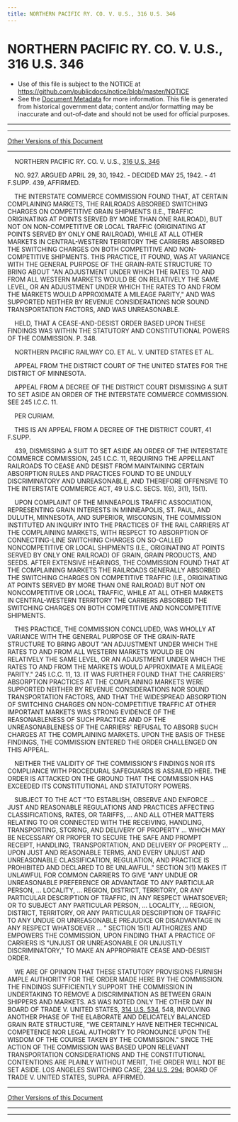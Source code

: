 ```yaml
---
title: NORTHERN PACIFIC RY. CO. V. U.S., 316 U.S. 346
---
```


# NORTHERN PACIFIC RY. CO. V. U.S., 316 U.S. 346

* Use of this file is subject to the NOTICE at https://github.com/publicdocs/notice/blob/master/NOTICE
* See the [Document Metadata](../../../index.md) for more information.
  This file is generated from historical government data; content and/or formatting may be inaccurate and out-of-date and should not be used for official purposes.

----------
----------

[Other Versions of this Document](https://publicdocs.github.io/go/links?ns=uslm-x&ref=%2Fus%2Fcourts%2Fscotus%2FusReporter%2F316%2F346)

----------

    NORTHERN PACIFIC RY. CO. V. U.S., [316 U.S. 346][/us/courts/scotus/usReporter/316/346]

    NO. 927.  ARGUED APRIL 29, 30, 1942.  - DECIDED MAY 25, 1942.  - 41 F.SUPP.  439, AFFIRMED.

    THE INTERSTATE COMMERCE COMMISSION FOUND THAT, AT CERTAIN COMPLAINING MARKETS, THE RAILROADS ABSORBED SWITCHING CHARGES ON COMPETITIVE GRAIN SHIPMENTS (I.E., TRAFFIC ORIGINATING AT POINTS SERVED BY MORE THAN ONE RAILROAD), BUT NOT ON NON-COMPETITIVE OR LOCAL TRAFFIC (ORIGINATING AT POINTS SERVED BY ONLY ONE RAILROAD), WHILE AT ALL OTHER MARKETS IN CENTRAL-WESTERN TERRITORY THE CARRIERS ABSORBED THE SWITCHING CHARGES ON BOTH COMPETITIVE AND NON-COMPETITIVE SHIPMENTS.  THIS PRACTICE, IT FOUND, WAS AT VARIANCE WITH THE GENERAL PURPOSE OF THE GRAIN-RATE STRUCTURE TO BRING ABOUT "AN ADJUSTMENT UNDER WHICH THE RATES TO AND FROM ALL WESTERN MARKETS WOULD BE ON RELATIVELY THE SAME LEVEL, OR AN ADJUSTMENT UNDER WHICH THE RATES TO AND FROM THE MARKETS WOULD APPROXIMATE A MILEAGE PARITY," AND WAS SUPPORTED NEITHER BY REVENUE CONSIDERATIONS NOR SOUND TRANSPORTATION FACTORS, AND WAS UNREASONABLE.

    HELD, THAT A CEASE-AND-DESIST ORDER BASED UPON THESE FINDINGS WAS WITHIN THE STATUTORY AND CONSTITUTIONAL POWERS OF THE COMMISSION.  P. 348.

    NORTHERN PACIFIC RAILWAY CO. ET AL. V. UNITED STATES ET AL.

    APPEAL FROM THE DISTRICT COURT OF THE UNITED STATES FOR THE DISTRICT OF MINNESOTA.

    APPEAL FROM A DECREE OF THE DISTRICT COURT DISMISSING A SUIT TO SET ASIDE AN ORDER OF THE INTERSTATE COMMERCE COMMISSION.  SEE 245 I.C.C. 11.

    PER CURIAM.

    THIS IS AN APPEAL FROM A DECREE OF THE DISTRICT COURT, 41 F.SUPP.

    439, DISMISSING A SUIT TO SET ASIDE AN ORDER OF THE INTERSTATE COMMERCE COMMISSION, 245 I.C.C. 11, REQUIRING THE APPELLANT RAILROADS TO CEASE AND DESIST FROM MAINTAINING CERTAIN ABSORPTION RULES AND PRACTICES FOUND TO BE UNDULY DISCRIMINATORY AND UNREASONABLE, AND THEREFORE OFFENSIVE TO THE INTERSTATE COMMERCE ACT, 49 U.S.C. SECS. 1(6), 3(1), 15(1).

    UPON COMPLAINT OF THE MINNEAPOLIS TRAFFIC ASSOCIATION, REPRESENTING GRAIN INTERESTS IN MINNEAPOLIS, ST. PAUL, AND DULUTH, MINNESOTA, AND SUPERIOR, WISCONSIN, THE COMMISSION INSTITUTED AN INQUIRY INTO THE PRACTICES OF THE RAIL CARRIERS AT THE COMPLAINING MARKETS, WITH RESPECT TO ABSORPTION OF CONNECTING-LINE SWITCHING CHARGES ON SO-CALLED NONCOMPETITIVE OR LOCAL SHIPMENTS (I.E., ORIGINATING AT POINTS SERVED BY ONLY ONE RAILROAD) OF GRAIN, GRAIN PRODUCTS, AND SEEDS.  AFTER EXTENSIVE HEARINGS, THE COMMISSION FOUND THAT AT THE COMPLAINING MARKETS THE RAILROADS GENERALLY ABSORBED THE SWITCHING CHARGES ON COMPETITIVE TRAFFIC (I.E., ORIGINATING AT POINTS SERVED BY MORE THAN ONE RAILROAD) BUT NOT ON NONCOMPETITIVE OR LOCAL TRAFFIC, WHILE AT ALL OTHER MARKETS IN CENTRAL-WESTERN TERRITORY THE CARRIERS ABSORBED THE SWITCHING CHARGES ON BOTH COMPETITIVE AND NONCOMPETITIVE SHIPMENTS.

    THIS PRACTICE, THE COMMISSION CONCLUDED, WAS WHOLLY AT VARIANCE WITH THE GENERAL PURPOSE OF THE GRAIN-RATE STRUCTURE TO BRING ABOUT "AN ADJUSTMENT UNDER WHICH THE RATES TO AND FROM ALL WESTERN MARKETS WOULD BE ON RELATIVELY THE SAME LEVEL, OR AN ADJUSTMENT UNDER WHICH THE RATES TO AND FROM THE MARKETS WOULD APPROXIMATE A MILEAGE PARITY."  245 I.C.C. 11, 13.  IT WAS FURTHER FOUND THAT THE CARRIERS' ABSORPTION PRACTICES AT THE COMPLAINING MARKETS WERE SUPPORTED NEITHER BY REVENUE CONSIDERATIONS NOR SOUND TRANSPORTATION FACTORS, AND THAT THE WIDESPREAD ABSORPTION OF SWITCHING CHARGES ON NON-COMPETITIVE TRAFFIC AT OTHER IMPORTANT MARKETS WAS STRONG EVIDENCE OF THE REASONABLENESS OF SUCH PRACTICE AND OF THE UNREASONABLENESS OF THE CARRIERS' REFUSAL TO ABSORB SUCH CHARGES AT THE COMPLAINING MARKETS.  UPON THE BASIS OF THESE FINDINGS, THE COMMISSION ENTERED THE ORDER CHALLENGED ON THIS APPEAL.

    NEITHER THE VALIDITY OF THE COMMISSION'S FINDINGS NOR ITS COMPLIANCE WITH PROCEDURAL SAFEGUARDS IS ASSAILED HERE.  THE ORDER IS ATTACKED ON THE GROUND THAT THE COMMISSION HAS EXCEEDED ITS CONSTITUTIONAL AND STATUTORY POWERS.

    SUBJECT TO THE ACT "TO ESTABLISH, OBSERVE AND ENFORCE  ...  JUST AND REASONABLE REGULATIONS AND PRACTICES AFFECTING CLASSIFICATIONS, RATES, OR TARIFFS,  ...  AND ALL OTHER MATTERS RELATING TO OR CONNECTED WITH THE RECEIVING, HANDLING, TRANSPORTING, STORING, AND DELIVERY OF PROPERTY  ...  WHICH MAY BE NECESSARY OR PROPER TO SECURE THE SAFE AND PROMPT RECEIPT, HANDLING, TRANSPORTATION, AND DELIVERY OF PROPERTY  ... UPON JUST AND REASONABLE TERMS, AND EVERY UNJUST AND UNREASONABLE CLASSIFICATION, REGULATION, AND PRACTICE IS PROHIBITED AND DECLARED TO BE UNLAWFUL."  SECTION 3(1) MAKES IT UNLAWFUL FOR COMMON CARRIERS TO GIVE "ANY UNDUE OR UNREASONABLE PREFERENCE OR ADVANTAGE TO ANY PARTICULAR PERSON,  ...  LOCALITY,  ...  REGION, DISTRICT, TERRITORY, OR ANY PARTICULAR DESCRIPTION OF TRAFFIC, IN ANY RESPECT WHATSOEVER; OR TO SUBJECT ANY PARTICULAR PERSON,  ... LOCALITY,  ...  REGION, DISTRICT, TERRITORY, OR ANY PARTICULAR DESCRIPTION OF TRAFFIC TO ANY UNDUE OR UNREASONABLE PREJUDICE OR DISADVANTAGE IN ANY RESPECT WHATSOEVER  ...  "  SECTION 15(1) AUTHORIZES AND EMPOWERS THE COMMISSION, UPON FINDING THAT A PRACTICE OF CARRIERS IS "UNJUST OR UNREASONABLE OR UNJUSTLY DISCRIMINATORY," TO MAKE AN APPROPRIATE CEASE AND-DESIST ORDER.

    WE ARE OF OPINION THAT THESE STATUTORY PROVISIONS FURNISH AMPLE AUTHORITY FOR THE ORDER MADE HERE BY THE COMMISSION.  THE FINDINGS SUFFICIENTLY SUPPORT THE COMMISSION IN UNDERTAKING TO REMOVE A DISCRIMINATION AS BETWEEN GRAIN SHIPPERS AND MARKETS.  AS WAS NOTED ONLY THE OTHER DAY IN BOARD OF TRADE V. UNITED STATES, [314 U.S. 534][/us/courts/scotus/usReporter/314/534], 548, INVOLVING ANOTHER PHASE OF THE ELABORATE AND DELICATELY BALANCED GRAIN RATE STRUCTURE, "WE CERTAINLY HAVE NEITHER TECHNICAL COMPETENCE NOR LEGAL AUTHORITY TO PRONOUNCE UPON THE WISDOM OF THE COURSE TAKEN BY THE COMMISSION."  SINCE THE ACTION OF THE COMMISSION WAS BASED UPON RELEVANT TRANSPORTATION CONSIDERATIONS AND THE CONSTITUTIONAL CONTENTIONS ARE PLAINLY WITHOUT MERIT, THE ORDER WILL NOT BE SET ASIDE.  LOS ANGELES SWITCHING CASE, [234 U.S. 294][/us/courts/scotus/usReporter/234/294]; BOARD OF TRADE V. UNITED STATES, SUPRA.  AFFIRMED.

----------

[Other Versions of this Document](https://publicdocs.github.io/go/links?ns=uslm-x&ref=%2Fus%2Fcourts%2Fscotus%2FusReporter%2F316%2F346)

----------
----------

[/us/courts/scotus/usReporter/316/346]: https://publicdocs.github.io/go/links?ns=uslm-x&ref=%2Fus%2Fcourts%2Fscotus%2FusReporter%2F316%2F346
[/us/courts/scotus/usReporter/314/534]: https://publicdocs.github.io/go/links?ns=uslm-x&ref=%2Fus%2Fcourts%2Fscotus%2FusReporter%2F314%2F534
[/us/courts/scotus/usReporter/234/294]: https://publicdocs.github.io/go/links?ns=uslm-x&ref=%2Fus%2Fcourts%2Fscotus%2FusReporter%2F234%2F294


